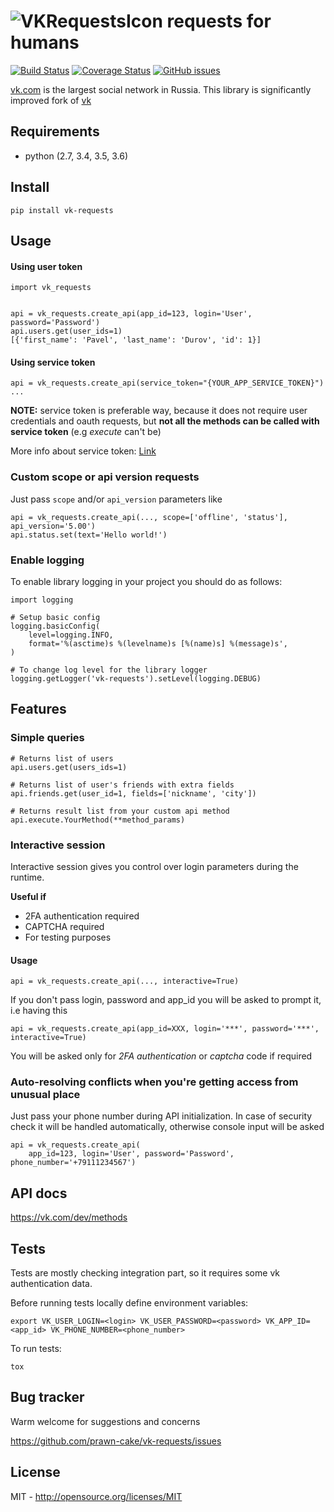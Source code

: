 ![VKRequestsIcon](https://www.dropbox.com/s/dv9oy3i8nlmdo50/vk_icon.png?dl=1) requests for humans
========================================================================================================
[![Build Status](https://travis-ci.org/prawn-cake/vk-requests.svg?branch=master)](https://travis-ci.org/prawn-cake/vk-requests)
[![Coverage Status](https://coveralls.io/repos/prawn-cake/vk-requests/badge.svg?branch=master&service=github)](https://coveralls.io/github/prawn-cake/vk-requests?branch=master)
[![GitHub issues](https://img.shields.io/github/issues/prawn-cake/vk-requests.svg)](https://github.com/prawn-cake/vk-requests/issues)

[vk.com](https://vk.com) is the largest social network in Russia.
This library is significantly improved fork of [vk](https://github.com/dimka665/vk)

## Requirements

* python (2.7, 3.4, 3.5, 3.6)


## Install

    pip install vk-requests
    
## Usage

#### Using user token

    import vk_requests
    
    
    api = vk_requests.create_api(app_id=123, login='User', password='Password')
    api.users.get(user_ids=1)
    [{'first_name': 'Pavel', 'last_name': 'Durov', 'id': 1}]
    
#### Using service token

    api = vk_requests.create_api(service_token="{YOUR_APP_SERVICE_TOKEN}")
    ...
    
**NOTE:** service token is preferable way, because it does not require user 
credentials and oauth requests, but **not all the methods can be called with service token** (e.g *execute* can't be)

More info about service token: [Link](https://vk.com/dev/service_token) 
   
### Custom scope or api version requests

Just pass `scope` and/or `api_version` parameters like

    api = vk_requests.create_api(..., scope=['offline', 'status'], api_version='5.00')
    api.status.set(text='Hello world!')
    
### Enable logging

To enable library logging in your project you should do as follows:
    
    import logging
    
    # Setup basic config
    logging.basicConfig(
        level=logging.INFO,
        format='%(asctime)s %(levelname)s [%(name)s] %(message)s',
    )
    
    # To change log level for the library logger
    logging.getLogger('vk-requests').setLevel(logging.DEBUG)


## Features

### Simple queries
    
    # Returns list of users
    api.users.get(users_ids=1)
    
    # Returns list of user's friends with extra fields 
    api.friends.get(user_id=1, fields=['nickname', 'city'])
    
    # Returns result list from your custom api method
    api.execute.YourMethod(**method_params)
 
 
### Interactive session

Interactive session gives you control over login parameters during the runtime. 

**Useful if**

* 2FA authentication required
* CAPTCHA required
* For testing purposes

#### Usage

    api = vk_requests.create_api(..., interactive=True)

If you don't pass login, password and app_id you will be asked to prompt it, i.e having this

    api = vk_requests.create_api(app_id=XXX, login='***', password='***', interactive=True)

You will be asked only for *2FA authentication* or *captcha* code if required 


### Auto-resolving conflicts when you're getting access from unusual place

Just pass your phone number during API initialization. In case of security check 
it will be handled automatically, otherwise console input will be asked

    api = vk_requests.create_api(
        app_id=123, login='User', password='Password', phone_number='+79111234567')


## API docs
https://vk.com/dev/methods


## Tests

Tests are mostly checking integration part, so it requires some vk authentication data.

Before running tests locally define environment variables: 
    
    export VK_USER_LOGIN=<login> VK_USER_PASSWORD=<password> VK_APP_ID=<app_id> VK_PHONE_NUMBER=<phone_number>

To run tests:

    tox


## Bug tracker

Warm welcome for suggestions and concerns

https://github.com/prawn-cake/vk-requests/issues


## License

MIT - http://opensource.org/licenses/MIT
